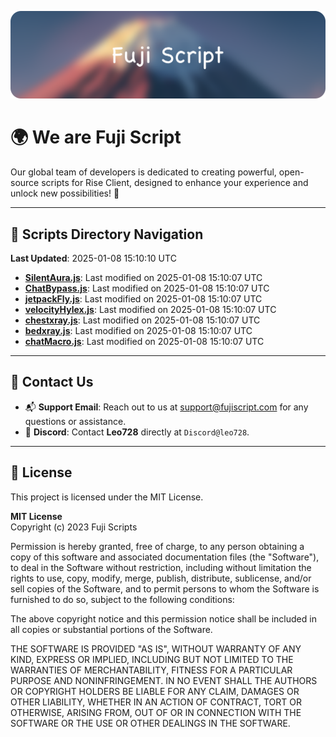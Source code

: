 ![Banner](.github/b.webp)

# 🌍 **We are Fuji Script**

Our global team of developers is dedicated to creating powerful, open-source scripts for Rise Client, designed to enhance your experience and unlock new possibilities! 🌟

---
<!-- SCRIPTS_NAVIGATION_START -->
## 📂 **Scripts Directory Navigation**

**Last Updated**: 2025-01-08 15:10:10 UTC

- **[SilentAura.js](scripts/SilentAura.js)**: Last modified on 2025-01-08 15:10:07 UTC
- **[ChatBypass.js](scripts/ChatBypass.js)**: Last modified on 2025-01-08 15:10:07 UTC
- **[jetpackFly.js](scripts/jetpackFly.js)**: Last modified on 2025-01-08 15:10:07 UTC
- **[velocityHylex.js](scripts/velocityHylex.js)**: Last modified on 2025-01-08 15:10:07 UTC
- **[chestxray.js](scripts/chestxray.js)**: Last modified on 2025-01-08 15:10:07 UTC
- **[bedxray.js](scripts/bedxray.js)**: Last modified on 2025-01-08 15:10:07 UTC
- **[chatMacro.js](scripts/chatMacro.js)**: Last modified on 2025-01-08 15:10:07 UTC

<!-- SCRIPTS_NAVIGATION_END -->

---

## 💬 **Contact Us**  
- 📬 **Support Email**: Reach out to us at [support@fujiscript.com](mailto:support@fujiscript.com) for any questions or assistance.  
- 💬 **Discord**: Contact **Leo728** directly at `Discord@leo728`.

---

## 📜 **License**

This project is licensed under the MIT License.  

**MIT License**  
Copyright (c) 2023 Fuji Scripts  

Permission is hereby granted, free of charge, to any person obtaining a copy of this software and associated documentation files (the "Software"), to deal in the Software without restriction, including without limitation the rights to use, copy, modify, merge, publish, distribute, sublicense, and/or sell copies of the Software, and to permit persons to whom the Software is furnished to do so, subject to the following conditions:  

The above copyright notice and this permission notice shall be included in all copies or substantial portions of the Software.  

THE SOFTWARE IS PROVIDED "AS IS", WITHOUT WARRANTY OF ANY KIND, EXPRESS OR IMPLIED, INCLUDING BUT NOT LIMITED TO THE WARRANTIES OF MERCHANTABILITY, FITNESS FOR A PARTICULAR PURPOSE AND NONINFRINGEMENT. IN NO EVENT SHALL THE AUTHORS OR COPYRIGHT HOLDERS BE LIABLE FOR ANY CLAIM, DAMAGES OR OTHER LIABILITY, WHETHER IN AN ACTION OF CONTRACT, TORT OR OTHERWISE, ARISING FROM, OUT OF OR IN CONNECTION WITH THE SOFTWARE OR THE USE OR OTHER DEALINGS IN THE SOFTWARE.  
